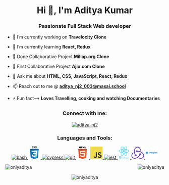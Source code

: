 
<h1 align="center">Hi 👋, I'm Aditya Kumar</h1>
<h3 align="center">Passionate Full Stack Web developer</h3>

<div align="left">

- 🔭 I’m currently working on **Travelocity Clone**

- 🌱 I’m currently learning **React, Redux**

- 👯 Done Collaborative Project **Millap.org Clone**

- 🤝 First Collaborative Project **Ajio.com Clone**

- 💬 Ask me about **HTML, CSS, JavaScript, React, Redux**

- 📫 Reach out to me @ **aditya_nj2_003@masai.school**

- ⚡ Fun fact--> **Loves Travelling, cooking and watching Documentaries**

<div>  

<h3 align="center">Connect with me:</h3>
<p align="center">
<a href="https://linkedin.com/in/aditya-nj2" target="blank"><img align="center" src="https://raw.githubusercontent.com/rahuldkjain/github-profile-readme-generator/master/src/images/icons/Social/linked-in-alt.svg" alt="aditya-nj2" height="30" width="40" /></a>
</p>

<h3 align="center">Languages and Tools:</h3>
<p align="center"> <a href="https://www.gnu.org/software/bash/" target="_blank"> <img src="https://www.vectorlogo.zone/logos/gnu_bash/gnu_bash-icon.svg" alt="bash" width="40" height="40"/> </a> <a href="https://www.w3schools.com/css/" target="_blank"> <img src="https://raw.githubusercontent.com/devicons/devicon/master/icons/css3/css3-original-wordmark.svg" alt="css3" width="40" height="40"/> </a> <a href="https://www.cypress.io" target="_blank"> <img src="https://raw.githubusercontent.com/simple-icons/simple-icons/6e46ec1fc23b60c8fd0d2f2ff46db82e16dbd75f/icons/cypress.svg" alt="cypress" width="40" height="40"/> </a> <a href="https://git-scm.com/" target="_blank"> <img src="https://www.vectorlogo.zone/logos/git-scm/git-scm-icon.svg" alt="git" width="40" height="40"/> </a> <a href="https://www.w3.org/html/" target="_blank"> <img src="https://raw.githubusercontent.com/devicons/devicon/master/icons/html5/html5-original-wordmark.svg" alt="html5" width="40" height="40"/> </a> <a href="https://developer.mozilla.org/en-US/docs/Web/JavaScript" target="_blank"> <img src="https://raw.githubusercontent.com/devicons/devicon/master/icons/javascript/javascript-original.svg" alt="javascript" width="40" height="40"/> </a> <a href="https://jestjs.io" target="_blank"> <img src="https://www.vectorlogo.zone/logos/jestjsio/jestjsio-icon.svg" alt="jest" width="40" height="40"/> </a> <a href="https://reactjs.org/" target="_blank"> <img src="https://raw.githubusercontent.com/devicons/devicon/master/icons/react/react-original-wordmark.svg" alt="react" width="40" height="40"/> </a> <a href="https://redux.js.org" target="_blank"> <img src="https://raw.githubusercontent.com/devicons/devicon/master/icons/redux/redux-original.svg" alt="redux" width="40" height="40"/> </a> <a href="https://webpack.js.org" target="_blank"> <img src="https://raw.githubusercontent.com/devicons/devicon/d00d0969292a6569d45b06d3f350f463a0107b0d/icons/webpack/webpack-original-wordmark.svg" alt="webpack" width="40" height="40"/> </a> </p>

<p><img align="left" src="https://github-readme-stats.vercel.app/api/top-langs?username=onlyaditya&show_icons=true&locale=en&layout=compact" alt="onlyaditya" /></p>
  
<p>&nbsp;<img align="right" src="https://github-readme-stats.vercel.app/api?username=onlyaditya&show_icons=true&locale=en" alt="onlyaditya" /></p>
  
 
 <p align="center"><img align="center" src="https://github-readme-streak-stats.herokuapp.com/?user=onlyaditya&" alt="onlyaditya" /></p>
 



